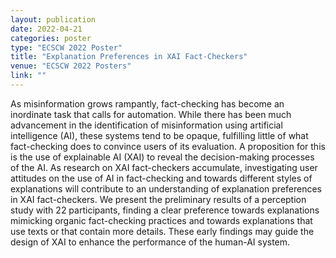 ```yaml
---
layout: publication
date: 2022-04-21
categories: poster
type: "ECSCW 2022 Poster"
title: "Explanation Preferences in XAI Fact-Checkers"
venue: "ECSCW 2022 Posters"
link: ""
---
```


As misinformation grows rampantly, fact-checking has become an inordinate task that calls for automation. While there has been much advancement in the identification of misinformation using artificial intelligence (AI), these systems tend to be opaque, fulfilling little of what fact-checking does to convince users of its evaluation. A proposition for this is the use of explainable AI (XAI) to reveal the decision-making processes of the AI. As research on XAI fact-checkers accumulate, investigating user attitudes on the use of AI in fact-checking and towards different styles of explanations will contribute to an understanding of explanation preferences in XAI fact-checkers. We present the preliminary results of a perception study with 22 participants, finding a clear preference towards explanations mimicking organic fact-checking practices and towards explanations that use texts or that contain more details. These early findings may guide the design of XAI to enhance the performance of the human-AI system.

<!-- <a href="https://doi.org/10.48340/ecscw2022_p02">Access the Paper</a> -->